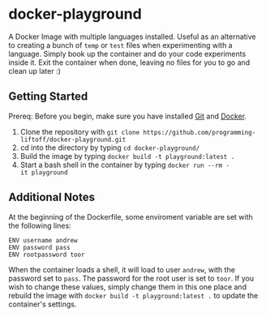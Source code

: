 # docker-playground
A Docker Image with multiple languages installed.  Useful as an alternative to creating a bunch of `temp` or `test` files when experimenting with a language.  Simply book up the container and do your code experiments inside it.  Exit the container when done, leaving no files for you to go and clean up later :)

## Getting Started
Prereq: Before you begin, make sure you have installed <a href="https://git-scm.com/book/en/v2/Getting-Started-Installing-Git" rel="noopener" target="_blank">Git</a> and <a href="https://docs.docker.com/engine/installation/" rel="noopener" target="_blank">Docker</a>.
1) Clone the repository with `git clone https://github.com/programming-liftoff/docker-playground.git`
2) cd into the directory by typing `cd docker-playground/`
3) Build the image by typing `docker build -t playground:latest .`
4) Start a bash shell in the container by typing `docker run --rm -it playground`

## Additional Notes
At the beginning of the Dockerfile, some enviroment variable are set with the following lines:
```
ENV username andrew
ENV password pass
ENV rootpassword toor
```

When the container loads a shell, it will load to user `andrew`, with the password set to `pass`.  The password for the root user is set to `toor`.
If you wish to change these values, simply change them in this one place and rebuild the image with `docker build -t playground:latest .` to update the container's settings.

